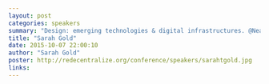 ```yaml
---
layout: post
categories: speakers
summary: "Design: emerging technologies & digital infrastructures. @NearNow Fellow, Co-founder @WikiHouse Foundation, CoLAB Associate & #FRSA. IoT, blockchain, agency."
title: "Sarah Gold"
date: 2015-10-07 22:00:10
author: "Sarah Gold"
poster: http://redecentralize.org/conference/speakers/sarahtgold.jpg
links:
---
```

